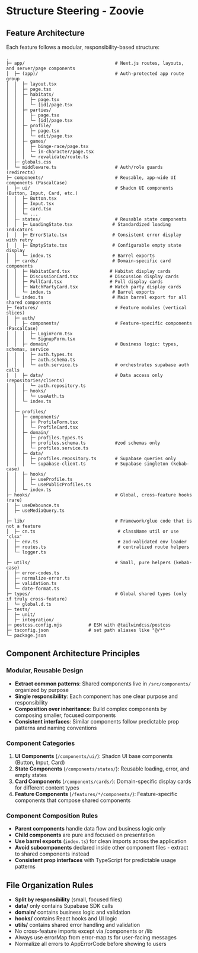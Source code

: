 # Structure Steering - Zoovie

## Feature Architecture

Each feature follows a modular, responsibility-based structure:

```
.
├─ app/                                  # Next.js routes, layouts, and server/page components
│  ├─ (app)/                             # Auth-protected app route group
│  │  ├─ layout.tsx
│  │  ├─ page.tsx
│  │  ├─ habitats/
│  │  │  ├─ page.tsx
│  │  │  └─ [id]/page.tsx
│  │  ├─ parties/
│  │  │  ├─ page.tsx
│  │  │  └─ [id]/page.tsx
│  │  ├─ profile/
│  │  │  ├─ page.tsx
│  │  │  └─ edit/page.tsx
│  │  ├─ games/
│  │  │  ├─ binge-race/page.tsx
│  │  │  └─ in-character/page.tsx
│  │  │  └─ revalidate/route.ts
│  ├─ globals.css
│  └─ middleware.ts                      # Auth/role guards (redirects)
├─ components/                           # Reusable, app-wide UI components (PascalCase)
│  ├─ ui/                                # Shadcn UI components (Button, Input, Card, etc.)
│  │  ├─ Button.tsx
│  │  ├─ Input.tsx
│  │  ├─ card.tsx
│  │  └─ ...
│  ├─ states/                            # Reusable state components
│  │  ├─ LoadingState.tsx               # Standardized loading indicators
│  │  ├─ ErrorState.tsx                 # Consistent error display with retry
│  │  ├─ EmptyState.tsx                 # Configurable empty state display
│  │  └─ index.ts                       # Barrel exports
│  ├─ cards/                            # Domain-specific card components
│  │  ├─ HabitatCard.tsx               # Habitat display cards
│  │  ├─ DiscussionCard.tsx            # Discussion display cards
│  │  ├─ PollCard.tsx                  # Poll display cards
│  │  ├─ WatchPartyCard.tsx            # Watch party display cards
│  │  └─ index.ts                       # Barrel exports
│  └─ index.ts                          # Main barrel export for all shared components
├─ features/                             # Feature modules (vertical slices)
│  ├─ auth/
│  │  ├─ components/                     # Feature-specific components (PascalCase)
│  │  │  ├─ LoginForm.tsx
│  │  │  └─ SignupForm.tsx
│  │  ├─ domain/                         # Business logic: types, schemas, service
│  │  │  ├─ auth.types.ts
│  │  │  ├─ auth.schema.ts
│  │  │  └─ auth.service.ts              # orchestrates supabase auth calls
│  │  ├─ data/                           # Data access only (repositories/clients)
│  │  │  └─ auth.repository.ts
│  │  ├─ hooks/
│  │  │  └─ useAuth.ts
│  │  └─ index.ts
│  │
│  ├─ profiles/
│  │  ├─ components/
│  │  │  ├─ ProfileForm.tsx
│  │  │  └─ ProfileCard.tsx
│  │  ├─ domain/
│  │  │  ├─ profiles.types.ts
│  │  │  ├─ profiles.schema.ts           #zod schemas only
│  │  │  └─ profiles.service.ts
│  │  ├─ data/
│  │  │  ├─ profiles.repository.ts       # Supabase queries only
│  │  │  └─ supabase-client.ts           # Supabase singleton (kebab-case)
│  │  ├─ hooks/
│  │  │  ├─ useProfile.ts
│  │  │  └─ usePublicProfiles.ts
│  │  └─ index.ts
├─ hooks/                                # Global, cross-feature hooks (rare)
│  ├─ useDebounce.ts
│  ├─ useMediaQuery.ts
│
├─ lib/                                  # Framework/glue code that is not a feature
│  ├─ cn.ts                               # className util or use 'clsx'
│  ├─ env.ts                              # zod-validated env loader
│  ├─ routes.ts                           # centralized route helpers
│  └─ logger.ts
│
├─ utils/                                # Small, pure helpers (kebab-case)
│  ├─ error-codes.ts
│  ├─ normalize-error.ts
│  ├─ validation.ts
│  └─ date-format.ts
├─ types/                                # Global shared types (only if truly cross-feature)
│  └─ global.d.ts
├─ tests/
│  ├─ unit/
│  ├─ integration/
├─ postcss.config.mjs          # ESM with @tailwindcss/postcss
├─ tsconfig.json               # set path aliases like "@/*"
└─ package.json

```

## Component Architecture Principles

### Modular, Reusable Design

- **Extract common patterns**: Shared components live in `/src/components/` organized by purpose
- **Single responsibility**: Each component has one clear purpose and responsibility
- **Composition over inheritance**: Build complex components by composing smaller, focused components
- **Consistent interfaces**: Similar components follow predictable prop patterns and naming conventions

### Component Categories

1. **UI Components** (`/components/ui/`): Shadcn UI base components (Button, Input, Card)
2. **State Components** (`/components/states/`): Reusable loading, error, and empty states
3. **Card Components** (`/components/cards/`): Domain-specific display cards for different content types
4. **Feature Components** (`/features/*/components/`): Feature-specific components that compose shared components

### Component Composition Rules

- **Parent components** handle data flow and business logic only
- **Child components** are pure and focused on presentation
- **Use barrel exports** (`index.ts`) for clean imports across the application
- **Avoid subcomponents** declared inside other component files - extract to shared components instead
- **Consistent prop interfaces** with TypeScript for predictable usage patterns

## File Organization Rules

- **Split by responsibility** (small, focused files)
- **data/** only contains Supabase SDK calls
- **domain/** contains business logic and validation
- **hooks/** contains React hooks and UI logic
- **utils/** contains shared error handling and validation
- No cross-feature imports except via /components or /lib
- Always use errorMap from error-map.ts for user-facing messages
- Normalize all errors to AppErrorCode before showing to users
